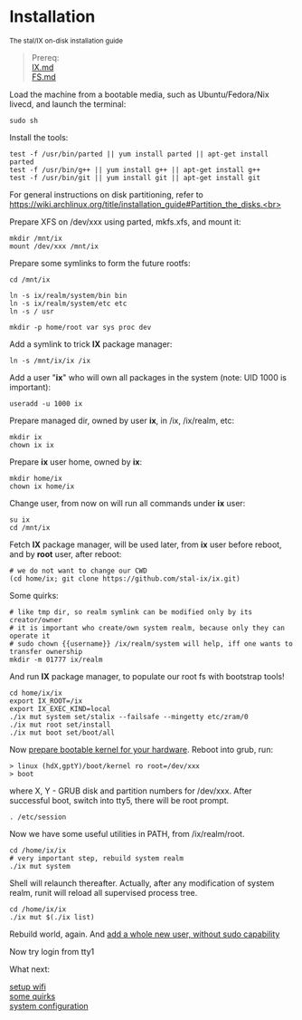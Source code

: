 # Installation
<sup> The stal/IX on-disk installation guide </sup>

> Prereq:<br>
> [IX.md](IX.md)<br>
> [FS.md](FS.md)<br>

<!-- {% raw %} -->

Load the machine from a bootable media, such as Ubuntu/Fedora/Nix livecd, and launch the terminal:

```shell
sudo sh
```

Install the tools:

```shell
test -f /usr/bin/parted || yum install parted || apt-get install parted
test -f /usr/bin/g++ || yum install g++ || apt-get install g++
test -f /usr/bin/git || yum install git || apt-get install git
```

For general instructions on disk partitioning, refer to<br>
https://wiki.archlinux.org/title/installation_guide#Partition_the_disks.<br>

Prepare XFS on /dev/xxx using parted, mkfs.xfs, and mount it:

```shell
mkdir /mnt/ix
mount /dev/xxx /mnt/ix
```

Prepare some symlinks to form the future rootfs:

```shell
cd /mnt/ix

ln -s ix/realm/system/bin bin
ln -s ix/realm/system/etc etc
ln -s / usr

mkdir -p home/root var sys proc dev
```

Add a symlink to trick **IX** package manager:

```shell
ln -s /mnt/ix/ix /ix
```

Add a user "**ix**" who will own all packages in the system (note: UID 1000 is important):

```shell
useradd -u 1000 ix
```

Prepare managed dir, owned by user **ix**, in /ix, /ix/realm, etc:

```shell
mkdir ix
chown ix ix
```

Prepare **ix** user home, owned by **ix**:

```shell
mkdir home/ix
chown ix home/ix
```

Change user, from now on will run all commands under **ix** user:

```shell
su ix
cd /mnt/ix
```

Fetch **IX** package manager, will be used later, from **ix** user before reboot, and by **root** user, after reboot:

```shell
# we do not want to change our CWD
(cd home/ix; git clone https://github.com/stal-ix/ix.git)
```

Some quirks:

```shell
# like tmp dir, so realm symlink can be modified only by its creator/owner
# it is important who create/own system realm, because only they can operate it
# sudo chown {{username}} /ix/realm/system will help, iff one wants to transfer ownership 
mkdir -m 01777 ix/realm
```

And run **IX** package manager, to populate our root fs with bootstrap tools!

```shell
cd home/ix/ix
export IX_ROOT=/ix
export IX_EXEC_KIND=local
./ix mut system set/stalix --failsafe --mingetty etc/zram/0
./ix mut root set/install
./ix mut boot set/boot/all
```

Now [prepare bootable kernel for your hardware](KERNEL.md). Reboot into grub, run:

```shell
> linux (hdX,gptY)/boot/kernel ro root=/dev/xxx
> boot
```

where X, Y - GRUB disk and partition numbers for /dev/xxx.
After successful boot, switch into tty5, there will be root prompt.

```shell
. /etc/session
```

Now we have some useful utilities in PATH, from /ix/realm/root.

```shell
cd /home/ix/ix
# very important step, rebuild system realm
./ix mut system
```

Shell will relaunch thereafter. Actually, after any modification of system realm, runit will reload all supervised process tree.

```shell
cd /home/ix/ix
./ix mut $(./ix list)
```

Rebuild world, again. And [add a whole new user, without sudo capability](https://github.com/stal-ix/stal-ix.github.io/blob/main/ETC.md#add-user)<br>

Now try login from tty1

What next: 

[setup wifi](WIFI.md)<br>
[some quirks](CAVEATS.md)<br>
[system configuration](ETC.md)

<!-- {% endraw %} -->
